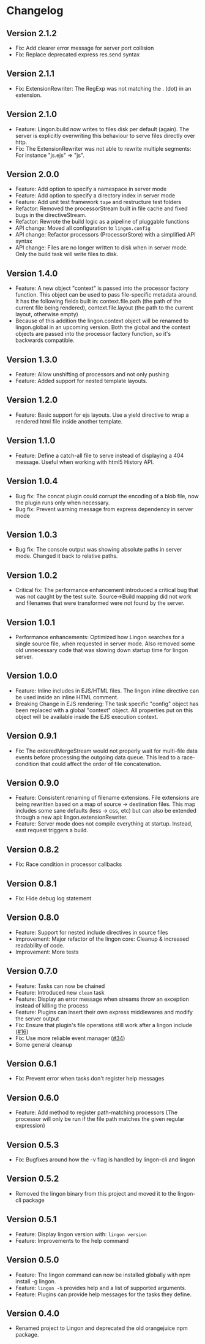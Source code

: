 # Changelog

## Version 2.1.2

* Fix: Add clearer error message for server port collision
* Fix: Replace deprecated express res.send syntax

## Version 2.1.1

* Fix: ExtensionRewriter: The RegExp was not matching the . (dot) in an extension.

## Version 2.1.0

* Feature: Lingon.build now writes to files disk per default (again). The server is explicitly overwriting this behaviour to serve files directly over http.
* Fix: The ExtensionRewriter was not able to rewrite multiple segments: For instance "js.ejs" => "js".

## Version 2.0.0

* Feature: Add option to specify a namespace in server mode
* Feature: Add option to specify a directory index in server mode
* Feature: Add unit test framework `tape` and restructure test folders
* Refactor: Removed the processorStream built in file cache and fixed bugs in the directiveStream.
* Refactor: Rewrote the build logic as a pipeline of pluggable functions
* API change: Moved all configuration to `lingon.config`
* API change: Refactor processors (ProcessorStore) with a simplified API syntax
* API change: Files are no longer written to disk when in server mode. Only the build task will write files to disk.

## Version 1.4.0

* Feature: A new object "context" is passed into the processor factory function. This object can be used to pass file-specific metadata around. It has the following fields built in: context.file.path (the path of the current file being rendered), context.file.layout (the path to the current layout, otherwise empty)
* Because of this addition the lingon.context object will be renamed to lingon.global in an upcoming version. Both the global and the context objects are passed into the processor factory function, so it's backwards compatible.

## Version 1.3.0

* Feature: Allow unshifting of processors and not only pushing
* Feature: Added support for nested template layouts.

## Version 1.2.0

* Feature: Basic support for ejs layouts. Use a yield directive to wrap a rendered html file inside another template.

## Version 1.1.0

* Feature: Define a catch-all file to serve instead of displaying a 404 message. Useful when working with html5 History API.

## Version 1.0.4

* Bug fix: The concat plugin could corrupt the encoding of a blob file, now the plugin runs only when necessary.
* Bug fix: Prevent warning message from express dependency in server mode

## Version 1.0.3

* Bug fix: The console output was showing absolute paths in server mode. Changed it back to relative paths.

## Version 1.0.2

* Critical fix: The performance enhancement introduced a critical bug that was not caught by the test suite. Source->Build mapping did not work and filenames that were transformed were not found by the server.

## Version 1.0.1

* Performance enhancements: Optimized how Lingon searches for a single source file, when requested in server mode. Also removed some old unnecessary code that was slowing down startup time for lingon server.

## Version 1.0.0

* Feature: Inline includes in EJS/HTML files. The lingon inline directive can be used inside an inline HTML comment.
* Breaking Change in EJS rendering: The task specific "config" object has been replaced with a global "context" object. All properties put on this object will be available inside the EJS execution context.

## Version 0.9.1

* Fix: The orderedMergeStream would not properly wait for multi-file data events before processing the outgoing data queue. This lead to a race-condition that could affect the order of file concatenation.

## Version 0.9.0

* Feature: Consistent renaming of filename extensions. File extensions are being rewritten based on a map of source -> destination files. This map includes some sane defaults (less -> css, etc) but can also be extended through a new api: lingon.extensionRewriter.
* Feature: Server mode does not compile everything at startup. Instead, east request triggers a build.

## Version 0.8.2

* Fix: Race condition in processor callbacks

## Version 0.8.1

* Fix: Hide debug log statement

## Version 0.8.0

* Feature: Support for nested include directives in source files
* Improvement: Major refactor of the lingon core: Cleanup & increased readability of code.
* Improvement: More tests

## Version 0.7.0

* Feature: Tasks can now be chained
* Feature: Introduced new `clean` task
* Feature: Display an error message when streams throw an exception instead of killing the process
* Feature: Plugins can insert their own express middlewares and modify the server output
* Fix: Ensure that plugin's file operations still work after a lingon include ([#16](https://github.com/jpettersson/lingon/issues/16))
* Fix: Use more reliable event manager ([#34](https://github.com/jpettersson/lingon/issues/34))
* Some general cleanup

## Version 0.6.1

* Fix: Prevent error when tasks don't register help messages

## Version 0.6.0

* Feature: Add method to register path-matching processors (The processor will only be run if the file path matches the given regular expression)

## Version 0.5.3

* Fix: Bugfixes around how the -v flag is handled by lingon-cli and lingon

## Version 0.5.2

* Removed the lingon binary from this project and moved it to the lingon-cli package

## Version 0.5.1

* Feature: Display lingon version with: `lingon version`
* Feature: Improvements to the help command

## Version 0.5.0

* Feature: The lingon command can now be installed globally with npm install -g lingon.
* Feature: `lingon -h` provides help and a list of supported arguments.
* Feature: Plugins can provide help messages for the tasks they define.

## Version 0.4.0

* Renamed project to Lingon and deprecated the old orangejuice npm package.
